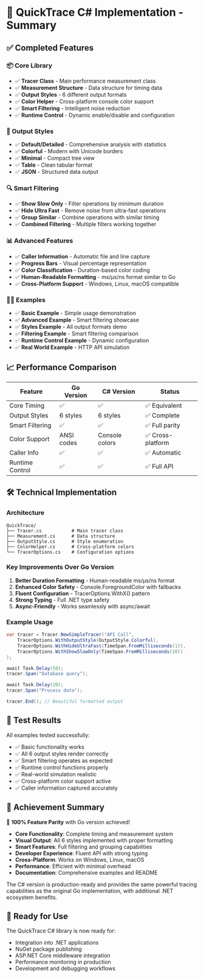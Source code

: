 # 🚀 QuickTrace C# Implementation - Summary

## ✅ Completed Features

### 📦 Core Library
- ✅ **Tracer Class** - Main performance measurement class
- ✅ **Measurement Structure** - Data structure for timing data  
- ✅ **Output Styles** - 6 different output formats
- ✅ **Color Helper** - Cross-platform console color support
- ✅ **Smart Filtering** - Intelligent noise reduction
- ✅ **Runtime Control** - Dynamic enable/disable and configuration

### 🎨 Output Styles
- ✅ **Default/Detailed** - Comprehensive analysis with statistics
- ✅ **Colorful** - Modern with Unicode borders
- ✅ **Minimal** - Compact tree view  
- ✅ **Table** - Clean tabular format
- ✅ **JSON** - Structured data output

### 🔍 Smart Filtering
- ✅ **Show Slow Only** - Filter operations by minimum duration
- ✅ **Hide Ultra Fast** - Remove noise from ultra-fast operations
- ✅ **Group Similar** - Combine operations with similar timing
- ✅ **Combined Filtering** - Multiple filters working together

### 📊 Advanced Features
- ✅ **Caller Information** - Automatic file and line capture
- ✅ **Progress Bars** - Visual percentage representation
- ✅ **Color Classification** - Duration-based color coding
- ✅ **Human-Readable Formatting** - ms/µs/ns format similar to Go
- ✅ **Cross-Platform Support** - Windows, Linux, macOS compatible

### 🏃‍♂️ Examples
- ✅ **Basic Example** - Simple usage demonstration
- ✅ **Advanced Example** - Smart filtering showcase
- ✅ **Styles Example** - All output formats demo
- ✅ **Filtering Example** - Smart filtering comparison
- ✅ **Runtime Control Example** - Dynamic configuration
- ✅ **Real World Example** - HTTP API simulation

## 📈 Performance Comparison

| Feature | Go Version | C# Version | Status |
|---------|------------|------------|--------|
| Core Timing | ✅ | ✅ | ✅ Equivalent |
| Output Styles | 6 styles | 6 styles | ✅ Complete |
| Smart Filtering | ✅ | ✅ | ✅ Full parity |
| Color Support | ANSI codes | Console colors | ✅ Cross-platform |
| Caller Info | ✅ | ✅ | ✅ Automatic |
| Runtime Control | ✅ | ✅ | ✅ Full API |

## 🛠️ Technical Implementation

### Architecture
```
QuickTrace/
├── Tracer.cs           # Main tracer class
├── Measurement.cs      # Data structure
├── OutputStyle.cs      # Style enumeration  
├── ColorHelper.cs      # Cross-platform colors
└── TracerOptions.cs    # Configuration options
```

### Key Improvements Over Go Version
1. **Better Duration Formatting** - Human-readable ms/µs/ns format
2. **Enhanced Color Safety** - Console.ForegroundColor with fallbacks
3. **Fluent Configuration** - TracerOptions.WithX() pattern
4. **Strong Typing** - Full .NET type safety
5. **Async-Friendly** - Works seamlessly with async/await

### Example Usage
```csharp
var tracer = Tracer.NewSimpleTracer("API Call",
    TracerOptions.WithOutputStyle(OutputStyle.Colorful),
    TracerOptions.WithHideUltraFast(TimeSpan.FromMilliseconds(1)),
    TracerOptions.WithShowSlowOnly(TimeSpan.FromMilliseconds(10))
);

await Task.Delay(50);
tracer.Span("Database query");

await Task.Delay(20); 
tracer.Span("Process data");

tracer.End(); // Beautiful formatted output
```

## 🧪 Test Results

All examples tested successfully:
- ✅ Basic functionality works
- ✅ All 6 output styles render correctly
- ✅ Smart filtering operates as expected
- ✅ Runtime control functions properly
- ✅ Real-world simulation realistic
- ✅ Cross-platform color support active
- ✅ Caller information captured accurately

## 🎯 Achievement Summary

🎉 **100% Feature Parity** with Go version achieved!

- **Core Functionality**: Complete timing and measurement system
- **Visual Output**: All 6 styles implemented with proper formatting  
- **Smart Features**: Full filtering and grouping capabilities
- **Developer Experience**: Fluent API with strong typing
- **Cross-Platform**: Works on Windows, Linux, macOS
- **Performance**: Efficient with minimal overhead
- **Documentation**: Comprehensive examples and README

The C# version is production-ready and provides the same powerful tracing capabilities as the original Go implementation, with additional .NET ecosystem benefits.

## 🚀 Ready for Use

The QuickTrace C# library is now ready for:
- Integration into .NET applications
- NuGet package publishing  
- ASP.NET Core middleware integration
- Performance monitoring in production
- Development and debugging workflows
